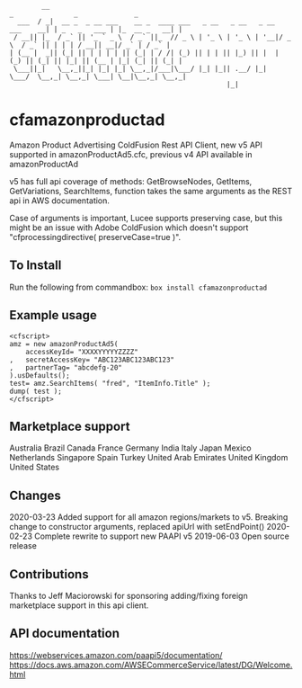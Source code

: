 ```
        __                                                                    _               _              _ 
  ___  / _|  __ _  _ __ ___    __ _  ____ ___   _ __   _ __   _ __  ___    __| | _   _   ___ | |_  __ _   __| |
 / __|| |_  / _` || '_ ` _ \  / _` ||_  // _ \ | '_ \ | '_ \ | '__|/ _ \  / _` || | | | / __|| __|/ _` | / _` |
| (__ |  _|| (_| || | | | | || (_| | / /| (_) || | | || |_) || |  | (_) || (_| || |_| || (__ | |_| (_| || (_| |
 \___||_|   \__,_||_| |_| |_| \__,_|/___|\___/ |_| |_|| .__/ |_|   \___/  \__,_| \__,_| \___| \__|\__,_| \__,_|
                                                      |_|                                                      
```
# cfamazonproductad
Amazon Product Advertising ColdFusion Rest API Client, new v5 API supported in amazonProductAd5.cfc, previous v4
API available in amazonProductAd

v5 has full api coverage of methods: GetBrowseNodes, GetItems, GetVariations, SearchItems, function takes the same
arguments as the REST api in AWS documentation.

Case of arguments is important, Lucee supports preserving case, but this might be an issue with Adobe ColdFusion which doesn't support "cfprocessingdirective( preserveCase=true )".

## To Install
Run the following from commandbox:
`box install cfamazonproductad`

## Example usage
```
<cfscript>
amz = new amazonProductAd5(
	accessKeyId= "XXXXYYYYYZZZZ"
,	secretAccessKey= "ABC123ABC123ABC123"
,	partnerTag= "abcdefg-20"
).usDefaults();
test= amz.SearchItems( "fred", "ItemInfo.Title" );
dump( test );
</cfscript>
```

## Marketplace support
Australia
Brazil
Canada
France
Germany
India
Italy
Japan
Mexico
Netherlands
Singapore
Spain
Turkey
United Arab Emirates
United Kingdom
United States

## Changes
2020-03-23 Added support for all amazon regions/markets to v5. Breaking change to constructor arguments, replaced apiUrl with setEndPoint()
2020-02-23 Complete rewrite to support new PAAPI v5
2019-06-03 Open source release

## Contributions
Thanks to Jeff Maciorowski for sponsoring adding/fixing foreign marketplace support in this api client.

## API documentation
https://webservices.amazon.com/paapi5/documentation/
https://docs.aws.amazon.com/AWSECommerceService/latest/DG/Welcome.html
